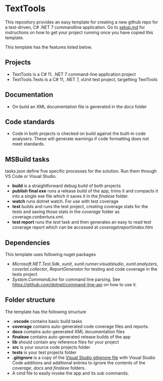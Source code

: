 # TextTools

This repository provides an easy template for creating a new github repo for a test-driven, C# .NET 7 commandline application. Go to [setup.md](SETUP.md) for instructions on how to get your project running once you have copied this template.

This template has the features listed below.

## Projects

* TextTools is a C# 11, .NET 7 command-line application project
* TextTools.Tests is a C# 11, .NET 7, xUnit test project, targetting TextTools

## Documentation

* On build an XML documentation file is generated in the *docs* folder

## Code standards

* Code in both projects is checked on build against the built-in code analysers. These will generate warnings if code formatting does not meet standards.

## MSBuild tasks

tasks.json define five specific processes for the solution. Run them through VS Code or Visual Studio.

* **build** is a straightforward debug build of both projects
* **publish final exe** runs a release build of the app, trims it and compacts it into a single exe file which it saves it in the *finalexe* folder.
* **watch** runs dotnet watch. For use with test coverage
* **test** builds and runs the test project, creating coverage stats for the tests and saving those stats in the *coverage* folder as coverage.conbertura.xml.
* **test report** runs the *test* task and then generates an easy to read test coverage report which can be accessed at *coverage\report\index.htm*

## Dependencies

This template uses following nuget packages

* *Microsoft.NET.Test.Sdk*, *xunit*, *xunit.runner.visualstudio*, *xunit.analyzers*, *coverlet.collector*, *ReportGenerator*  for testing and code coverage in the tests project
* *System.CommandLine* for command line parsing. See <https://github.com/dotnet/command-line-api> on how to use it.

## Folder structure

The template has the following structure

* **.vscode** contains basic build tasks
* **coverage** contains auto-generated code coverage files and reports.
* **docs** contains auto-generated XML documentation files
* **finalexe** contains auto-generated release builds of the app
* **lib** should contain any reference files for your project
* **src** is your source code projects folder
* **tests** is your test projects folder
* **.gitignore** is a copy of the [Visual Studio gitignore file](https://github.com/github/gitignore/blob/master/VisualStudio.gitignore) with Visual Studio Code additions and additional entries to ignore the contents of the *coverage*, *docs* and *finalexe* folders.
* A cmd file to easily invoke the app and its sub commands.
